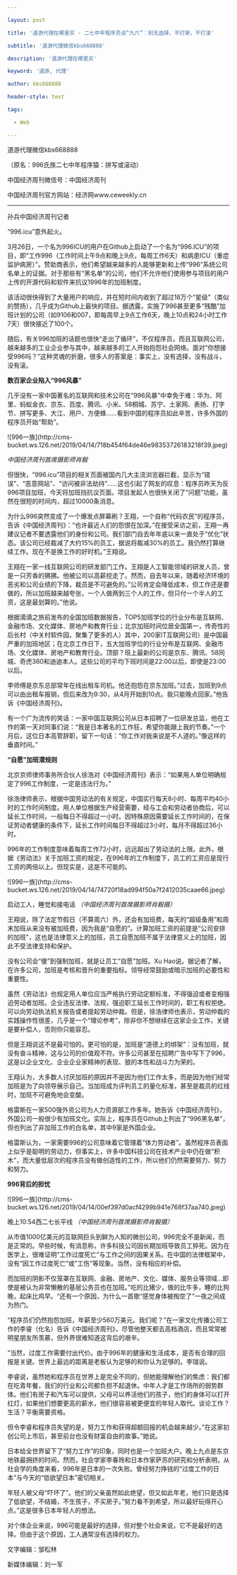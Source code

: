 ---
layout: post
title: '道游代理在哪里买 - 二七中年程序员谈“九六”：别无选择，不打架，不打滚'
subtitle: '道游代理微信kbs668888'
description: '道游代理在哪里买'
keyword: '道游, 代理'
author: kbs668888
header-style: text
tags:
  - Web
---
道游代理微信kbs668888

（原名：996氏族二七中年程序猿：拼写或滚动）

中国经济周刊微信号：中国经济周刊

中国经济周刊官方网站：经济网www.ceweekly.cn

* * *

孙兵中国经济周刊记者

“996.icu”意外起火。

3月26日，一个名为996ICU的用户在Github上启动了一个名为“996.ICU”的项目，即“工作996（工作时间上午9点和晚上9点，每周工作6天）和病患ICU（重症监护病房）”。赞助商表示，他们希望越来越多的人能够更新和上传“996”系统公司名单上的证据。对于那些有“黑名单”的公司，他们不允许他们使用参与项目的用户上传的开源代码和软件来抗议1996年的加班制度。

该活动很快得到了大量用户的响应，并在短时间内收到了超过18万个“星级”（类似的赞扬），几乎成为Github上最快的项目。据透露，实施了996甚至更多“残酷”加班计划的公司（如9106和007，即每周早上9点工作6天，晚上10点和24小时工作7天）很快接近了100个。

随后，有关996加班的话题也很快“走出了循环”，不仅程序员，而且互联网公司，越来越多的工业企业参与其中，越来越多的工人开始抱怨社会网络。面对“你想接受996吗？”这种灵魂的折磨，很多人的答案是：事实上，没有选择，没有战斗，没有滚。

 **数百家企业陷入“996风暴”**

几乎没有一家中国著名的互联网和技术公司在“996风暴”中幸免于难：华为、阿里、蚂蚁金衣、京东、百度、腾讯、小米、58桐城、苏宁、土家网、表扬、打字节、拼写更多、大江、用户、方便蜂……看到中国的程序员如此辛苦，许多外国的程序员开始“帮助”。

![996一族](http://cms-
bucket.ws.126.net/2019/04/14/718b454f64de46e98353726183218f39.jpeg)  

 _中国经济周刊首席摄影师肖毅_

但很快，“996.icu”项目的相关页面被国内几大主流浏览器拦截，显示为“错误”、“恶意网站”、“访问被非法劫持”……这也引起了网友的叹息：程序员昨天为反996项目加班，今天将加班挡抗议页面。项目发起人也很快关闭了“问题”功能，虽然在很短的时间内，超过10000条消息。

为什么996突然变成了一个爆发点屏幕刷？王翔，一个自称“代码农民”的程序员，告诉《中国经济周刊》：“也许最近人们的怨恨在加深。”在接受采访之前，王翔一再建议记者不要透露他们的身份和公司。我们部门自去年年底以来一直处于“优化”状态。该公司已经裁减了大约15%的员工，据说将裁减30%的员工。我仍然打算继续工作。现在不是换工作的好时机。”王翔说。

王翔在一家一线互联网公司的研发部门工作。王翔是人工智能领域的研发人员，曾是一只芳香的狒狒。他被公司以高薪挖走了。然而，自去年以来，随着经济环境的恶劣和公司业绩的下降，裁员是不可避免的。”公司肯定会降低成本，但工作还是要做的，所以加班越来越夸张，一个人做两到三个人的工作，但只付一个半人的工资，这是最划算的。”他说。

根据滴滴之旅前发布的全国加班数据报告，TOP5加班学位的行业分布是互联网、金融市场、文化媒体、房地产和教育行业；北京加班时间位居全国第一，传奇性的后长村（中关村软件园，聚集了更多的人）其中，200家IT互联网公司）是中国最严重的加班地区；在北京工作日下，五大加班学位的行业分布是互联网、金融市场、文化媒体、房地产和教育行业。顶部？班上最新的公司是京东、腾讯、58同城、奇虎360和迪迪本人。这些公司的平均下班时间是22:00以后，即使是23:00以后。

李师傅是京东总部常年在线出租车司机。他还抱怨在京东加班。”过去，加班到9点可以由出租车报销，但后来改为9:30，从4月开始到10点。我只能晚点回家。”他告诉《中国经济周刊》。

有一个广为流传的笑话：一家中国互联网公司从日本招聘了一位研发总监，他在工作的第一天对同事们说：“我是日本著名的工作狂，希望你能跟上我的节奏。”一个月后，这位日本高管辞职，留下一句话：“你工作对我来说是不人道的。”像这样的垂直时间。”

 **“自愿”加班潜规则**

北京京师律师事务所合伙人徐浩对《中国经济周刊》表示：“如果用人单位明确规定了996工作制度，一定是违法行为。”

徐浩律师表示，根据中国劳动法的有关规定，中国实行每天8小时、每周平均40小时的工作时间制度。用人单位根据生产经营需要，经与工会和劳动者协商后，可以延长工作时间，一般每日不得超过一小时。因特殊原因需要延长工作时间的，在保证劳动者健康的条件下，延长工作时间每日不得超过3小时，每月不得超过36小时。

996年的工作制度意味着每周工作72小时，远远超出了劳动法的上限。此外，根据《劳动法》关于加班工资的规定，在996年的工作制度下，员工的工资应是现行工资的两倍以上。但现实是，这是不可能的。

![996一族](http://cms-
bucket.ws.126.net/2019/04/14/74720f18ad994f50a7f2412035caae66.jpeg)

启动工人，睡觉和接电话 _（中国经济周刊首席摄影师肖毅摄）_

王翔说，除了法定节假日（不算周六）外，还会有加班费，每天的“超级备用”和周末加班从来没有被加班费，因为我是“自愿的”。计算加班工资的前提是“公司安排的加班”，这也是法律意义上的加班，员工自愿加班不属于法律意义上的加班，因此不受法律支持和保护。

没有公司会“傻”到强制加班，就是让员工“自愿”加班。Xu
Hao说。据记者了解，在许多公司，加班是考核和晋升的重要指标。领导经常鼓励或暗示加班的必要性和重要性。

虽然《劳动法》也规定用人单位应当严格执行劳动定额标准，不得强迫或者变相强迫劳动者加班。企业违反法律、法规，强迫职工延长工作时间的，职工有权拒绝。可以向劳动执法机关报告或者提起劳动仲裁。但是，徐浩律师也表示，劳动仲裁的实践操作性很差，几乎是一个“理论参考”，除非你不想继续在这家企业工作，关键是要补偿人，否则你只能容忍。

但是王翔说这不是最可怕的。更可怕的是，加班是“道德上的绑架”：没有加班，就没有奋斗精神，这与公司的价值观不符。许多公司甚至在招聘广告中写下了996，这是以企业文化、企业企业家精神的表现、狼的本性和战斗力为荣的。

王翔认为，大多数人讨厌加班的原因并不是因为他们工作太多，而是因为他们经常加班是为了向领导展示自己。当加班成为评判员工的量化标准，甚至是裁员的红线时，加班不可避免地会变酸。

格雷斯在一家500强外资公司为人力资源部工作多年。她告诉《中国经济周刊》，外国公司一般很少有加班文化。实际上，程序员在Github上列出了“996黑名单”，但也列出了非加班工作的白名单，其中9家是外国企业。

格雷斯认为，一家需要996的公司意味着它管理着“体力劳动者”。虽然程序员表面上似乎是聪明的劳动力，但事实上，许多中国科技公司在技术产业中仍在做“积木”，而大量低层次的程序员没有做创造性的工作，所以他们仍然需要努力、努力和努力。

 **996背后的担忧**

![996一族](http://cms-
bucket.ws.126.net/2019/04/14/00ef397d0acf4299b941e768f37aa740.jpeg)

晚上10:54西二七长平线 _（中国经济周刊首席摄影师肖毅摄）_

从市值1000亿美元的互联网巨头到鲜为人知的微创公司，996完全不是新闻，而是正常的。早些时候，有消息称，许多科技公司因长期加班导致员工猝死。因为在医学上，很难证明“工作过度死亡”与工作之间的因果关系。在中国的法律框架中，没有“因工作过度死亡”或“工伤”等现象。当然，没有相应的补偿。

而加班的阴影不仅笼罩在互联网、金融、房地产、文化、媒体、服务业等领域…即使是被认为非常懒散的基层公务员也在加班。”吃的比猪少，做的比牛多，睡的比狗晚，起床比鸡早。“还有一个原因，为什么一首歌“感觉身体被掏空了”一夜之间成为热门。

“程序员们仍然抱怨加班，年薪至少560万美元。我们呢？”在一家文化传播公司工作的李睿（化名）告诉《中国经济周刊》，尽管他整天都去高档酒店，而且常常被明星朋友所羡慕，但外界很难知道这背后的艰辛。

“当然，过度工作需要付出代价。由于996年的健康和生活成本，是否有合理的回报是关键。世界上最远的距离是老板认为足够的和你认为足够的。李瑞说。

李睿说，虽然她和程序员在世界上是完全不同的，但她能理解他们的焦虑：我们都在吃青年餐，我们的行业和公司都负担不起退休。中年人才是工作场所的弱势群体。他们有房子和汽车可以提供，父母可以养活他们的孩子，他们的身体可以打开红灯，如果他们想要更高的薪水，他们很容易被更便宜的年轻人取代。谈论工作？生活？平衡需要资格。

但令李睿和程序员失望的是，努力工作和获得超额回报的机会越来越少。”在这家初创公司上市后，甚至前台也没有财富自由的故事。”她说。

日本给全世界留下了“努力工作”的印象，同时也是一个加班大户。晚上九点是东京地铁最拥挤的时间。然而，社会学家李春玲和日本作家萨苏的研究和分析表明，从社会学的角度来看，996年是日本的一次失败。曾经努力挣钱的“过度工作的日本”与今天的“低欲望日本”密切相关。

年轻人被父母“吓坏了”。他们的父亲虽然如此绝望，但又如此年老，他们只是选择了低欲望，不结婚，不生孩子，不买房子。”努力看不到希望，所以最好玩得开心点。”这是很多日本年轻人的想法。

对个体企业来说，996可能是最好的选择，但对整个社会来说，它不是最好的选择。但由于这个原因，工人通常没有选择的权力。

文字编辑：邹松林

新媒体编辑：刘一军


